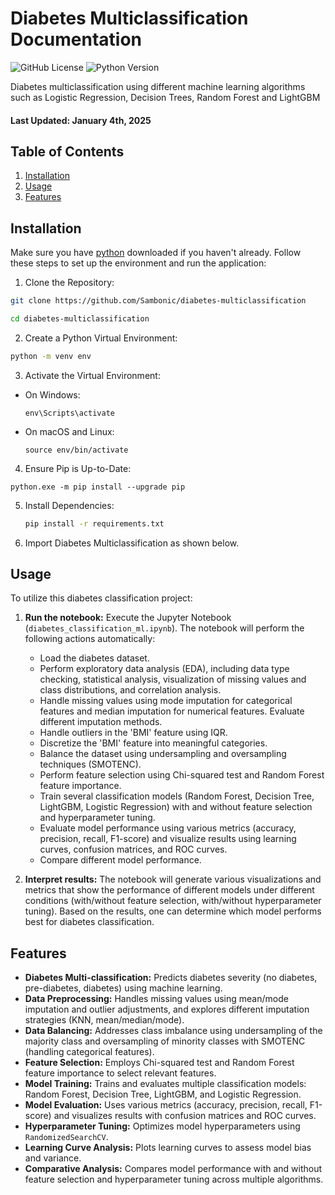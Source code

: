 # Diabetes Multiclassification Documentation

![GitHub License](https://img.shields.io/github/license/Sambonic/diabetes-multiclassification)
![Python Version](https://img.shields.io/badge/python-3.8%2B-blue)

Diabetes multiclassification using different machine learning algorithms such as Logistic Regression, Decision Trees, Random Forest and LightGBM
#### Last Updated: January 4th, 2025

## Table of Contents
1. [Installation](#installation)
2. [Usage](#usage)
3. [Features](#features)

<a name="installation"></a>
## Installation

Make sure you have [python](https://www.python.org/downloads/) downloaded if you haven't already.
Follow these steps to set up the environment and run the application:

1. Clone the Repository:
   
```bash
git clone https://github.com/Sambonic/diabetes-multiclassification
```

```bash
cd diabetes-multiclassification
```

2. Create a Python Virtual Environment:
```bash
python -m venv env
```

3. Activate the Virtual Environment:
- On Windows:
  ```
  env\Scripts\activate
  ```

- On macOS and Linux:
  ```
  source env/bin/activate
  ```
4. Ensure Pip is Up-to-Date:
  ```
  python.exe -m pip install --upgrade pip
  ```
5. Install Dependencies:

   ```bash
   pip install -r requirements.txt
   ```

6. Import Diabetes Multiclassification as shown below.


<a name="usage"></a>
## Usage
To utilize this diabetes classification project:

1.  **Run the notebook:** Execute the Jupyter Notebook (`diabetes_classification_ml.ipynb`).  The notebook will perform the following actions automatically:

    *   Load the diabetes dataset.
    *   Perform exploratory data analysis (EDA), including data type checking, statistical analysis, visualization of missing values and class distributions, and correlation analysis.
    *   Handle missing values using mode imputation for categorical features and median imputation for numerical features. Evaluate different imputation methods.
    *   Handle outliers in the 'BMI' feature using IQR.
    *   Discretize the 'BMI' feature into meaningful categories.
    *   Balance the dataset using undersampling and oversampling techniques (SMOTENC).
    *   Perform feature selection using Chi-squared test and Random Forest feature importance.
    *   Train several classification models (Random Forest, Decision Tree, LightGBM, Logistic Regression) with and without feature selection and hyperparameter tuning.
    *   Evaluate model performance using various metrics (accuracy, precision, recall, F1-score) and visualize results using learning curves, confusion matrices, and ROC curves.
    *   Compare different model performance.

2.  **Interpret results:** The notebook will generate various visualizations and metrics that show the performance of different models under different conditions (with/without feature selection, with/without hyperparameter tuning).  Based on the results, one can determine which model performs best for diabetes classification.




<a name="features"></a>
## Features
- **Diabetes Multi-classification:** Predicts diabetes severity (no diabetes, pre-diabetes, diabetes) using machine learning.
- **Data Preprocessing:** Handles missing values using mean/mode imputation and outlier adjustments, and explores different imputation strategies (KNN, mean/median/mode).
- **Data Balancing:** Addresses class imbalance using undersampling of the majority class and oversampling of minority classes with SMOTENC (handling categorical features).
- **Feature Selection:** Employs Chi-squared test and Random Forest feature importance to select relevant features.
- **Model Training:** Trains and evaluates multiple classification models: Random Forest, Decision Tree, LightGBM, and Logistic Regression.
- **Model Evaluation:**  Uses various metrics (accuracy, precision, recall, F1-score) and visualizes results with confusion matrices and ROC curves.
- **Hyperparameter Tuning:** Optimizes model hyperparameters using `RandomizedSearchCV`.
- **Learning Curve Analysis:**  Plots learning curves to assess model bias and variance.
- **Comparative Analysis:**  Compares model performance with and without feature selection and hyperparameter tuning across multiple algorithms.


